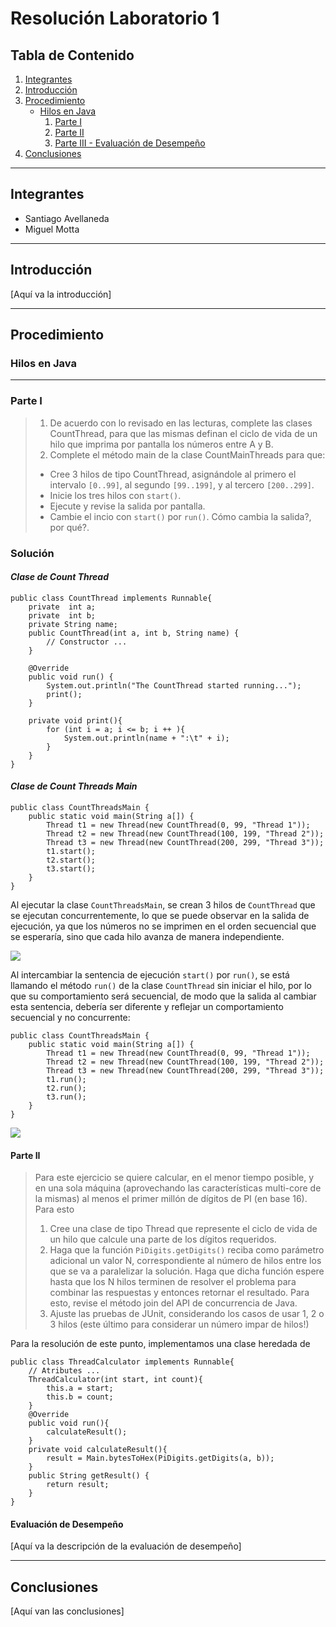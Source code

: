 # Resolución Laboratorio 1

## Tabla de Contenido
1. [Integrantes](#integrantes)
2. [Introducción](#introducción)
3. [Procedimiento](#procedimiento)
    - [Hilos en Java](#hilos-en-java)
        1. [Parte I](#parte-i)
        2. [Parte II](#parte-ii)
        3. [Parte III - Evaluación de Desempeño](#evaluación-de-desempeño)
4. [Conclusiones](#conclusiones)

---

## Integrantes
- Santiago Avellaneda
- Miguel Motta

---

## Introducción
[Aquí va la introducción]

---

## Procedimiento

### Hilos en Java

---

### Parte I
> 1. De acuerdo con lo revisado en las lecturas, complete las clases CountThread, para que las mismas definan el ciclo de vida de un hilo que imprima por pantalla los números entre A y B.
> 2. Complete el método main de la clase CountMainThreads para que:
> - Cree 3 hilos de tipo CountThread, asignándole al primero el intervalo `[0..99]`, al segundo `[99..199]`, y al tercero `[200..299]`.
> - Inicie los tres hilos con `start()`. 
> - Ejecute y revise la salida por pantalla.
> - Cambie el incio con `start()` por `run()`. Cómo cambia la salida?, por qué?.

### Solución

#### *Clase de Count Thread*
```
public class CountThread implements Runnable{
    private  int a;
    private  int b;
    private String name;
    public CountThread(int a, int b, String name) {
        // Constructor ...
    }

    @Override
    public void run() {
        System.out.println("The CountThread started running...");
        print();
    }

    private void print(){
        for (int i = a; i <= b; i ++ ){
            System.out.println(name + ":\t" + i);
        }
    }
}
```

#### *Clase de Count Threads Main*
```
public class CountThreadsMain {    
    public static void main(String a[]) {
        Thread t1 = new Thread(new CountThread(0, 99, "Thread 1"));
        Thread t2 = new Thread(new CountThread(100, 199, "Thread 2"));
        Thread t3 = new Thread(new CountThread(200, 299, "Thread 3"));
        t1.start();
        t2.start();
        t3.start();
    }
}
```

Al ejecutar la clase `CountThreadsMain`, se crean 3 hilos de `CountThread` 
que se ejecutan concurrentemente, lo que se puede observar en la salida de 
ejecución, ya que los números no se imprimen en el orden secuencial que se 
esperaría, sino que cada hilo avanza de manera independiente.

![](img/StartThread.png)

Al intercambiar la sentencia de ejecución `start()` por `run()`, se está llamando 
el método `run()` de la clase `CountThread` sin iniciar el hilo, por lo que su 
comportamiento será secuencial, de modo que la salida al cambiar esta sentencia,
debería ser diferente y reflejar un comportamiento secuencial y no concurrente:

```
public class CountThreadsMain {
    public static void main(String a[]) {
        Thread t1 = new Thread(new CountThread(0, 99, "Thread 1"));
        Thread t2 = new Thread(new CountThread(100, 199, "Thread 2"));
        Thread t3 = new Thread(new CountThread(200, 299, "Thread 3"));
        t1.run();
        t2.run();
        t3.run();
    }
}
```

![](img/RunThread.png)

#### Parte II
> 
> Para este ejercicio se quiere calcular, en el menor tiempo posible, y en una sola máquina (aprovechando las características multi-core de la mismas) al menos el primer millón de dígitos de PI (en base 16). Para esto
> 1. Cree una clase de tipo Thread que represente el ciclo de vida de un hilo que calcule una parte de los dígitos requeridos.
> 2. Haga que la función `PiDigits.getDigits()` reciba como parámetro adicional un valor N, correspondiente al número de hilos entre los que se va a paralelizar la solución. Haga que dicha función espere hasta que los N hilos terminen de resolver el problema para combinar las respuestas y entonces retornar el resultado. Para esto, revise el método join del API de concurrencia de Java.
> 3. Ajuste las pruebas de JUnit, considerando los casos de usar 1, 2 o 3 hilos (este último para considerar un número impar de hilos!)
> 

Para la resolución de este punto, implementamos una clase heredada 
de
```
public class ThreadCalculator implements Runnable{
    // Atributes ...
    ThreadCalculator(int start, int count){
        this.a = start;
        this.b = count;
    }
    @Override
    public void run(){
        calculateResult();
    }
    private void calculateResult(){
        result = Main.bytesToHex(PiDigits.getDigits(a, b));
    }
    public String getResult() {
        return result;
    }
}
```

#### Evaluación de Desempeño
[Aquí va la descripción de la evaluación de desempeño]

---

## Conclusiones
[Aquí van las conclusiones]
